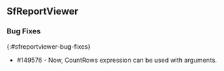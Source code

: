 ## SfReportViewer

### Bug Fixes
{:#sfreportviewer-bug-fixes}

* \#149576 - Now, CountRows expression can be used with arguments.